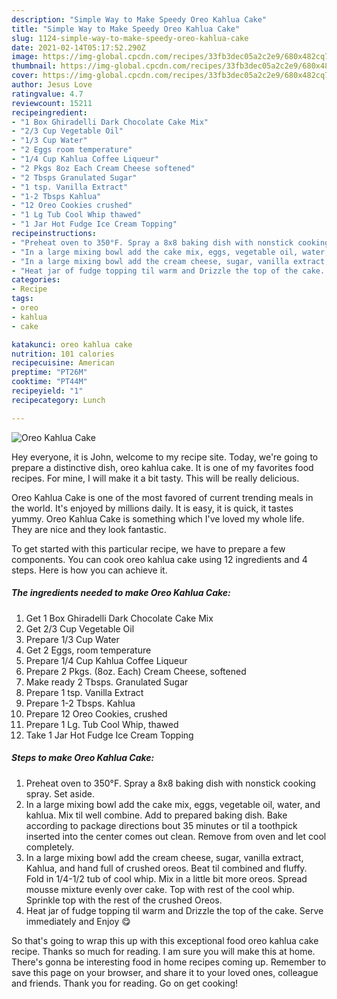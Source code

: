 ```yaml
---
description: "Simple Way to Make Speedy Oreo Kahlua Cake"
title: "Simple Way to Make Speedy Oreo Kahlua Cake"
slug: 1124-simple-way-to-make-speedy-oreo-kahlua-cake
date: 2021-02-14T05:17:52.290Z
image: https://img-global.cpcdn.com/recipes/33fb3dec05a2c2e9/680x482cq70/oreo-kahlua-cake-recipe-main-photo.jpg
thumbnail: https://img-global.cpcdn.com/recipes/33fb3dec05a2c2e9/680x482cq70/oreo-kahlua-cake-recipe-main-photo.jpg
cover: https://img-global.cpcdn.com/recipes/33fb3dec05a2c2e9/680x482cq70/oreo-kahlua-cake-recipe-main-photo.jpg
author: Jesus Love
ratingvalue: 4.7
reviewcount: 15211
recipeingredient:
- "1 Box Ghiradelli Dark Chocolate Cake Mix"
- "2/3 Cup Vegetable Oil"
- "1/3 Cup Water"
- "2 Eggs room temperature"
- "1/4 Cup Kahlua Coffee Liqueur"
- "2 Pkgs 8oz Each Cream Cheese softened"
- "2 Tbsps Granulated Sugar"
- "1 tsp. Vanilla Extract"
- "1-2 Tbsps Kahlua"
- "12 Oreo Cookies crushed"
- "1 Lg Tub Cool Whip thawed"
- "1 Jar Hot Fudge Ice Cream Topping"
recipeinstructions:
- "Preheat oven to 350°F. Spray a 8x8 baking dish with nonstick cooking spray. Set aside."
- "In a large mixing bowl add the cake mix, eggs, vegetable oil, water, and kahlua. Mix til well combine. Add to prepared baking dish. Bake according to package directions bout 35 minutes or til a toothpick inserted into the center comes out clean. Remove from oven and let cool completely."
- "In a large mixing bowl add the cream cheese, sugar, vanilla extract, Kahlua, and hand full of crushed oreos. Beat til combined and fluffy. Fold in 1/4-1/2 tub of cool whip. Mix in a little bit more oreos. Spread mousse mixture evenly over cake. Top with rest of the cool whip. Sprinkle top with the rest of the crushed Oreos."
- "Heat jar of fudge topping til warm and Drizzle the top of the cake. Serve immediately and Enjoy 😋"
categories:
- Recipe
tags:
- oreo
- kahlua
- cake

katakunci: oreo kahlua cake 
nutrition: 101 calories
recipecuisine: American
preptime: "PT26M"
cooktime: "PT44M"
recipeyield: "1"
recipecategory: Lunch

---
```



![Oreo Kahlua Cake](https://img-global.cpcdn.com/recipes/33fb3dec05a2c2e9/680x482cq70/oreo-kahlua-cake-recipe-main-photo.jpg)

Hey everyone, it is John, welcome to my recipe site. Today, we're going to prepare a distinctive dish, oreo kahlua cake. It is one of my favorites food recipes. For mine, I will make it a bit tasty. This will be really delicious.

Oreo Kahlua Cake is one of the most favored of current trending meals in the world. It's enjoyed by millions daily. It is easy, it is quick, it tastes yummy. Oreo Kahlua Cake is something which I've loved my whole life. They are nice and they look fantastic.




To get started with this particular recipe, we have to prepare a few components. You can cook oreo kahlua cake using 12 ingredients and 4 steps. Here is how you can achieve it.

<!--inarticleads1-->

##### The ingredients needed to make Oreo Kahlua Cake:

1. Get 1 Box Ghiradelli Dark Chocolate Cake Mix
1. Get 2/3 Cup Vegetable Oil
1. Prepare 1/3 Cup Water
1. Get 2 Eggs, room temperature
1. Prepare 1/4 Cup Kahlua Coffee Liqueur
1. Prepare 2 Pkgs. (8oz. Each) Cream Cheese, softened
1. Make ready 2 Tbsps. Granulated Sugar
1. Prepare 1 tsp. Vanilla Extract
1. Prepare 1-2 Tbsps. Kahlua
1. Prepare 12 Oreo Cookies, crushed
1. Prepare 1 Lg. Tub Cool Whip, thawed
1. Take 1 Jar Hot Fudge Ice Cream Topping




<!--inarticleads2-->

##### Steps to make Oreo Kahlua Cake:

1. Preheat oven to 350°F. Spray a 8x8 baking dish with nonstick cooking spray. Set aside.
1. In a large mixing bowl add the cake mix, eggs, vegetable oil, water, and kahlua. Mix til well combine. Add to prepared baking dish. Bake according to package directions bout 35 minutes or til a toothpick inserted into the center comes out clean. Remove from oven and let cool completely.
1. In a large mixing bowl add the cream cheese, sugar, vanilla extract, Kahlua, and hand full of crushed oreos. Beat til combined and fluffy. Fold in 1/4-1/2 tub of cool whip. Mix in a little bit more oreos. Spread mousse mixture evenly over cake. Top with rest of the cool whip. Sprinkle top with the rest of the crushed Oreos.
1. Heat jar of fudge topping til warm and Drizzle the top of the cake. Serve immediately and Enjoy 😋




So that's going to wrap this up with this exceptional food oreo kahlua cake recipe. Thanks so much for reading. I am sure you will make this at home. There's gonna be interesting food in home recipes coming up. Remember to save this page on your browser, and share it to your loved ones, colleague and friends. Thank you for reading. Go on get cooking!
